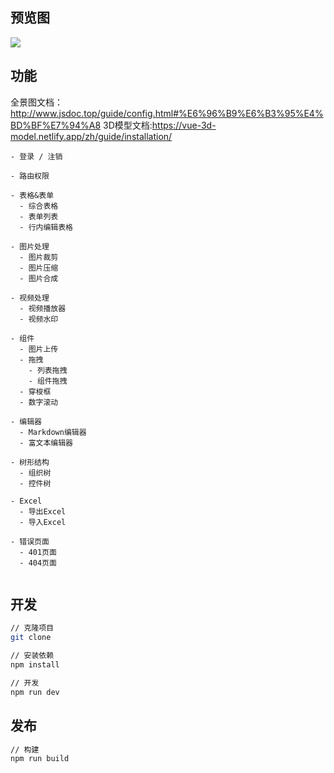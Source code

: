 


## 预览图

![](https://baimingxuan.gitee.io/media-store/images/home.png)



## 功能
全景图文档：http://www.jsdoc.top/guide/config.html#%E6%96%B9%E6%B3%95%E4%BD%BF%E7%94%A8
3D模型文档:https://vue-3d-model.netlify.app/zh/guide/installation/

```text
- 登录 / 注销

- 路由权限

- 表格&表单
  - 综合表格
  - 表单列表
  - 行内编辑表格

- 图片处理
  - 图片裁剪
  - 图片压缩
  - 图片合成

- 视频处理
  - 视频播放器
  - 视频水印

- 组件
  - 图片上传
  - 拖拽
    - 列表拖拽
    - 组件拖拽
  - 穿梭框
  - 数字滚动

- 编辑器
  - Markdown编辑器
  - 富文本编辑器

- 树形结构
  - 组织树
  - 控件树

- Excel
  - 导出Excel
  - 导入Excel

- 错误页面
  - 401页面
  - 404页面
	
```


## 开发

``` bash
// 克隆项目
git clone 

// 安装依赖
npm install

// 开发
npm run dev
```



## 发布

```bash
// 构建
npm run build
```

